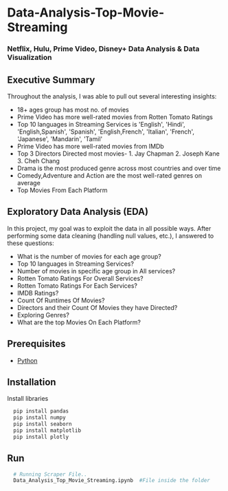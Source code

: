 # Data-Analysis-Top-Movie-Streaming
### Netflix, Hulu, Prime Video, Disney+ Data Analysis & Data Visualization

## Executive Summary
Throughout the analysis, I was able to pull out several interesting insights:
- 18+ ages group has most no. of movies
- Prime Video has more well-rated movies from Rotten Tomato Ratings
- Top 10 languages in Streaming Services is 'English', 'Hindi', 'English,Spanish', 'Spanish', 'English,French',
       'Italian', 'French', 'Japanese', 'Mandarin', 'Tamil' 
- Prime Video has more well-rated movies from IMDb
- Top 3 Directors Directed most movies- 1. Jay Chapman 2. Joseph Kane 3. Cheh Chang
- Drama is the most produced genre across most countries and over time
- Comedy,Adventure and Action are the most well-rated genres on average
- Top Movies From Each Platform 

## Exploratory Data Analysis (EDA)
In this project, my goal was to exploit the data in all possible ways. After performing some data cleaning (handling null values, etc.), I answered to these questions:
- What is the number of movies for each age group?
- Top 10 languages in Streaming Services?
- Number of movies in specific age group in All services?
- Rotten Tomato Ratings For Overall Services?
- Rotten Tomato Ratings For Each Services?
- IMDB Ratings?
- Count Of Runtimes Of Movies?
- Directors and their Count Of Movies they have Directed?
- Exploring Genres?
- What are the top Movies On Each Platform?

## **Prerequisites**
 - [Python](https://www.python.org/downloads/)
 
## Installation
Install libraries 
```bash
  pip install pandas
  pip install numpy
  pip install seaborn
  pip install matplotlib
  pip install plotly
```
## Run
```bash
  # Running Scraper File..
  Data_Analysis_Top_Movie_Streaming.ipynb  #File inside the folder 
```
